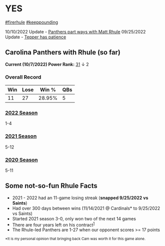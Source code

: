 # YES

[#firerhule](https://twitter.com/hashtag/firerhule)
[#keeppounding](https://twitter.com/hashtag/keeppounding)

10/10/2022 Update - [Panthers part ways with Matt Rhule](https://www.panthers.com/news/panthers-part-ways-with-head-coach-matt-rhule)
09/25/2022 Update - [Tepper has patience](https://www.nfl.com/news/panthers-owner-david-tepper-expected-to-be-patient-with-head-coach-matt-rhule-as)

## Carolina Panthers with Rhule (so far)

**Current (10/7/2022) Power Rank:** [31](https://www.nfl.com/news/nfl-power-rankings-week-5-2022-nfl-season) &darr; 2

### Overall Record

| Win | Lose | Win % | QBs |
|-----|------|-------|-----|
| 11 | 27 | 28.95% | 5 |

### [2022 Season](https://www.panthers.com/schedule/2022/)

1-4

### [2021 Season](https://www.panthers.com/schedule/2021/)

5-12

### [2020 Season](https://www.panthers.com/schedule/2020/)

5-11

## Some not-so-fun Rhule Facts

- 2021 - 2022 had an 11-game losing streak (**snapped 9/25/2022 vs Saints**)
- Had over 300 days between wins (11/14/2021 @ Cardinals* to 9/25/2022 vs Saints)
- Started 2021 season 3-0, only won two of the next 14 games
- There are four years left on his contract<sup>[1](https://www.si.com/nfl/2022/01/08/carolina-panthers-plan-to-keep-matt-rhule-for-2022-season)</sup>
- The Rhule-led Panthers are 1-27 when our opponent scores >= 17 points

<sub>*It is my personal opinion that bringing back Cam was worth it for this game alone.</sub>
